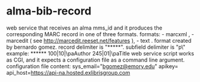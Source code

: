 # alma-bib-record
web service that receives an alma mms_id and it produces the corresponding MARC record in one of three formats.
 formats:
     - marcxml ,
     - marcedit ( see http://marcedit.reeset.net/features ),
     - text . format created by bernardo gomez. record delimiter is "*****". subfield delimiter
              is "p\\"
              example: 
                  ******
                  100|10|\\paAuthor
                  245|01|\\paTitle
 web service script works as CGI, and it expects a configuration file as a command line argument.
 configuration file content:
 sys_email="bgomez@emory.edu"
apikey=<your alma apikey here>
api_host=https://api-na.hosted.exlibrisgroup.com

   
